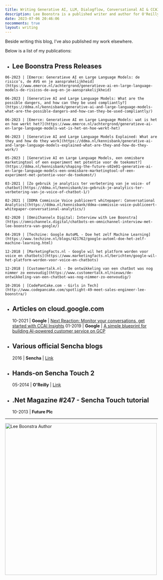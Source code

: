 ```yaml
---
title: Writing Generative AI, LLM, Dialogflow, Conversational AI & CCAI articles
description: Lee Boonstra is a published writer and author for O'Reilly and Apress. Checkout articles Lee wrote else where.
date: 2023-07-06 20:46:06
nocomments: true
layout: writing
---
```


Beside writing this blog, I’ve also published my work elsewhere. 

Below is a list of my publications:

 *   Lee Boonstra Press Releases
     ---------------------------

    06-2023 | [Emerce: Generatieve AI en Large Language Models: de risico’s, de AVG en je aansprakelijkheid](https://www.emerce.nl/achtergrond/generatieve-ai-en-large-language-models-de-risicos-de-avg-en-je-aansprakelijkheid)

    06-2023 | [Generative AI and Large Language Models: What are the possible dangers, and how can they be used compliantly?](https://ddma.nl/kennisbank/generative-ai-and-large-language-models-what-are-the-possible-dangers-and-how-can-they-be-used-compliantly/)

    06-2023 | [Emerce: Generatieve AI en Large Language Models: wat is het en hoe werkt het?](https://www.emerce.nl/achtergrond/generatieve-ai-en-large-language-models-wat-is-het-en-hoe-werkt-het)

    06-2023 | [Generative AI and Large Language Models Explained: What are they and how do they work](https://ddma.nl/kennisbank/generative-ai-and-large-language-models-explained-what-are-they-and-how-do-they-work/)

    05-2023 | [Generative AI en Large Language Models, een onmisbare marketingtool of een experiment met potentie voor de toekomst?](https://ddma.nl/kennisbank/shaping-the-future-s02e01-generative-ai-en-large-language-models-een-onmisbare-marketingtool-of-een-experiment-met-potentie-voor-de-toekomst/)

    03-2021 | [Zo gebruik je analytics ter verbetering van je voice- of chatbot](https://ddma.nl/kennisbank/zo-gebruik-je-analytics-ter-verbetering-van-je-voice-of-chatbot-1/)

    02-2021 | [DDMA Commissie Voice publiceert whitepaper: Conversational Analytics](https://ddma.nl/kennisbank/ddma-commissie-voice-publiceert-whitepaper-conversational-analytics/)

    02-2020 | [OmniChannelx Digital: Interview with Lee Boonstra](https://omnichannelx.digital/chatbots-en-omnichannel-interview-met-lee-boonstra-van-google/)

    04-2019 | [Techzine: Google AutoML - Doe het zelf Machine Learning](https://www.techzine.nl/blogs/421762/google-automl-doe-het-zelf-machine-learning.html)

    12-2018 | [MarketingFacts.nl - Google wil het platform worden voor voice en chatbots](https://www.marketingfacts.nl/berichten/google-wil-het-platform-worden-voor-voice-en-chatbots)

    12-2018 | [Customertalk.nl - De ontwikkeling van een chatbot was nog nimmer zo eenvoudig](https://www.customertalk.nl/nieuws/de-ontwikkeling-van-een-chatbot-was-nog-nimmer-zo-eenvoudig/)
    
    10-2016 | [CodePanCake.com - Girls in Tech](http://www.codepancake.com/spotlight-49-meet-sales-engineer-lee-boonstra/)

*   Articles on cloud.google.com
    -----------------------------

    10-2021 | **Google** | [Next Reaction: Monitor your conversations, get started with CCAI Insights](https://cloud.google.com/blog/topics/developers-practitioners/next-reaction-monitor-your-conversations-get-started-ccai-insights)
    01-2019 | **Google** | [A simple blueprint for building AI-powered customer service on GCP](https://cloud.google.com/blog/products/ai-machine-learning/simple-blueprint-for-building-ai-powered-customer-service-on-gcp)

*   Various official Sencha blogs
    -----------------------------
    
    2016 | **Sencha** | [Link](http://www.sencha.com/blog/)
    
*   Hands-on Sencha Touch 2
    -----------------------
    
    05-2014 | **O'Reilly** | [Link](http://shop.oreilly.com/product/0636920030058.do)

    <script type="application/ld+json">
    {
      "@context": "http://schema.org",
      "@type": "WebPage",
      "mainEntity":{
              "@type": "Book",
              "author": "https://www.oreilly.com/pub/au/6134",
              "datePublished": "2014-07-01",
              "image": "https://covers.oreillystatic.com/images/0636920030058/lrg.jpg",
              "inLanguage": "English",
              "isbn": "978-1449366520",
              "name": "Hands-On Sencha Touch 2",
              "numberOfPages": "332",
              "publisher": "O'Reilly Media"
            }
    }</script>
    
*   .Net Magazine #247 - Sencha Touch tutorial
    ------------------------------------------
    
    10-2013 | **Future Plc**

<hr>

<img src="/images/leeboonstra-book.png" width="500" class="border img-fluid" alt="Lee Boonstra Author" loading="lazy"/>



